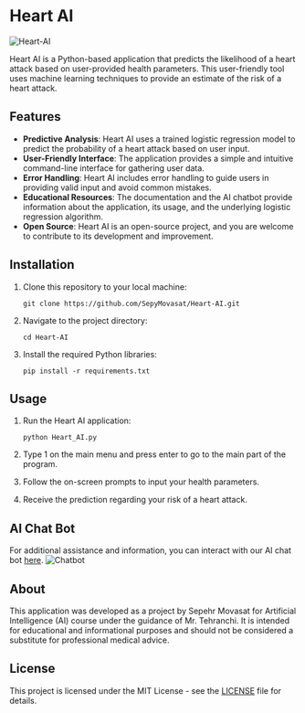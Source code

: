 # Heart AI
![Heart-AI](https://github.com/SepyMovasat/Heart-AI/assets/81220038/4ad8023e-fcec-43ea-80f8-b97f871a039d)

Heart AI is a Python-based application that predicts the likelihood of a heart attack based on user-provided health parameters. This user-friendly tool uses machine learning techniques to provide an estimate of the risk of a heart attack.

## Features

- **Predictive Analysis**: Heart AI uses a trained logistic regression model to predict the probability of a heart attack based on user input.
- **User-Friendly Interface**: The application provides a simple and intuitive command-line interface for gathering user data.
- **Error Handling**: Heart AI includes error handling to guide users in providing valid input and avoid common mistakes.
- **Educational Resources**: The documentation and the AI chatbot provide information about the application, its usage, and the underlying logistic regression algorithm.
- **Open Source**: Heart AI is an open-source project, and you are welcome to contribute to its development and improvement.

## Installation

1. Clone this repository to your local machine:

   ```
   git clone https://github.com/SepyMovasat/Heart-AI.git
   ```
2. Navigate to the project directory:

   ```
   cd Heart-AI
   ```
3. Install the required Python libraries:

   ```
   pip install -r requirements.txt
   ```

## Usage

1. Run the Heart AI application:
   ```
   python Heart_AI.py
   ```
2. Type 1 on the main menu and press enter to go to the main part of the program.
   
3. Follow the on-screen prompts to input your health parameters.

4. Receive the prediction regarding your risk of a heart attack.

## AI Chat Bot

For additional assistance and information, you can interact with our AI chat bot [here](https://www.chatbase.co/chatbot-iframe/fZmiatD_KEt158hzBMoSD).
![Chatbot](https://github.com/SepyMovasat/Heart-AI/assets/81220038/f2dfc54d-cb61-4d02-bfeb-d43e3ce1b886)


## About
This application was developed as a project by Sepehr Movasat for Artificial Intelligence (AI) course under the guidance of Mr. Tehranchi. It is intended for educational and informational purposes and should not be considered a substitute for professional medical advice.
   
## License
This project is licensed under the MIT License - see the [LICENSE](https://github.com/SepyMovasat/Heart-AI/blob/master/LICENSE) file for details.

